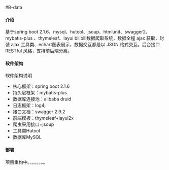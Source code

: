 

#B-data

#### 介绍

基于spring boot 2.1.6、mysql、hutool、jsoup、htmlunit、swagger2、mybatis-plus 、thymeleaf、layui bilibili数据爬取系统，数据全程 ajax 获取，封装 ajax 工具类、echart图表展示，数据交互都是以 JSON 格式交互。后台接口RESTful 风格，支持前后端分离。 

#### 软件架构

软件架构说明

* 核心框架：spring boot 2.1.6
* 持久层框架：mybatis-plus
* 数据库连接池：alibaba druid
* 日志框架：log4j
* 接口文档：swagger 2.9.2
* 前端模板：thymeleaf+layui2x
* 爬虫采用接口+jsoup
* 工具类Hutool
* 数据库MySQL

#### **部署**

项目重构中。。。。。。。。

